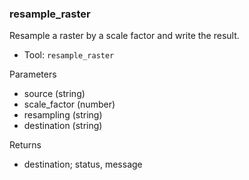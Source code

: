 ### resample_raster

Resample a raster by a scale factor and write the result.

- Tool: `resample_raster`

Parameters

- source (string)
- scale_factor (number)
- resampling (string)
- destination (string)

Returns

- destination; status, message

